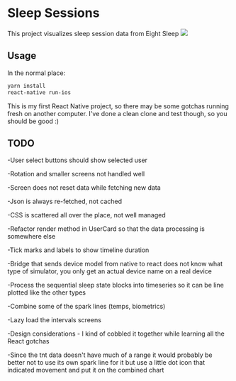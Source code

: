 # Sleep Sessions

This project visualizes sleep session data from Eight Sleep
![](demo.gif)

## Usage
In the normal place:
```bash
yarn install
react-native run-ios
```
This is my first React Native project, so there may be some gotchas running fresh on another computer. I've done a clean clone and test though, so you should be good :)

## TODO

-User select buttons should show selected user

-Rotation and smaller screens not handled well

-Screen does not reset data while fetching new data

-Json is always re-fetched, not cached

-CSS is scattered all over the place, not well managed

-Refactor render method in UserCard so that the data processing is somewhere else

-Tick marks and labels to show timeline duration

-Bridge that sends device model from native to react does not know what type of simulator, you only get an actual device name on a real device

-Process the sequential sleep state blocks into timeseries so it can be line plotted like the other types

-Combine some of the spark lines (temps, biometrics)

-Lazy load the intervals screens

-Design considerations - I kind of cobbled it together while learning all the React gotchas

-Since the tnt data doesn't have much of a range it would probably be better not to use its own spark line for it but use a little dot icon that indicated movement and put it on the combined chart

